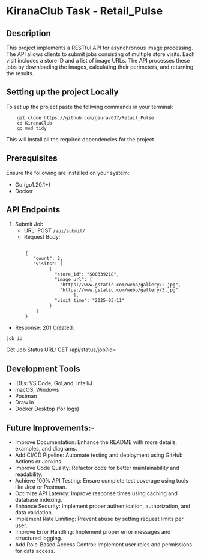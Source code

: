 # KiranaClub Task - Retail_Pulse

## Description
This project implements a RESTful API for asynchronous image processing. The API allows clients to submit jobs consisting of multiple store visits. Each visit includes a store ID and a list of image URLs. The API processes these jobs by downloading the images, calculating their perimeters, and returning the results.

## Setting up the project Locally
To set up the project paste the follwing commands in your terminal:

```
    git clone https://github.com/gaurav637/Retail_Pulse
    cd KiranaClub
    go mod tidy
````
This will install all the required dependencies for the project.

## Prerequisites
Ensure the following are installed on your system:

- Go (go1.20.1+)
- Docker
  
## API Endpoints 

  1. Submit Job
     - URL: POST ```/api/submit/```
     - Request Body:
```       
       
       {
          "count": 2,
          "visits": [
                {
                  "store_id": "S00339218",
                  "image_url": [
                    "https://www.gstatic.com/webp/gallery/2.jpg",
                    "https://www.gstatic.com/webp/gallery/3.jpg"
                         ],
                  "visit_time": "2025-03-11"
                }
           ]
       }
````
-  Response: 201 Created: 
```
job id 
````
Get Job Status
URL: GET /api/status/job?id=

## Development Tools
- IDEs: VS Code, GoLand, IntelliJ
- macOS, Windows  
- Postman
- Draw.io
- Docker Desktop (for logs)


## Future Improvements:- 

- Improve Documentation: Enhance the README with more details, examples, and diagrams.
- Add CI/CD Pipeline: Automate testing and deployment using GitHub Actions or Jenkins.
- Improve Code Quality: Refactor code for better maintainability and readability.
- Achieve 100% API Testing: Ensure complete test coverage using tools like Jest or Postman.
- Optimize API Latency: Improve response times using caching and database indexing.
- Enhance Security: Implement proper authentication, authorization, and data validation.
- Implement Rate Limiting: Prevent abuse by setting request limits per user.
- Improve Error Handling: Implement proper error messages and structured logging.
- Add Role-Based Access Control: Implement user roles and permissions for data access.
